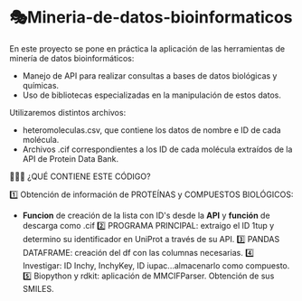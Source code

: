 # 🎭Mineria-de-datos-bioinformaticos
En este proyecto se pone en práctica la aplicación de las herramientas de minería de datos bioinformáticos:
- Manejo de API para realizar consultas a bases de datos biológicas y químicas.
- Uso de bibliotecas especializadas en la manipulación de estos datos.

Utilizaremos distintos archivos:
- heteromoleculas.csv, que contiene los datos de nombre e ID de cada molécula.
- Archivos .cif correspondientes a los ID de cada molécula extraídos de la API de Protein Data Bank.

👩🏽‍💻 ¿QUÉ CONTIENE ESTE CÓDIGO?

1️⃣ Obtención de información de PROTEÍNAS y COMPUESTOS BIOLÓGICOS:
  - **Funcion** de creación de la lista con ID's desde la **API** y **función** de descarga como .cif
2️⃣ PROGRAMA PRINCIPAL: extraigo el ID 1tup y determino su identificador en UniProt a través de su API. 
3️⃣ PANDAS DATAFRAME: creación del df con las columnas necesarias.
4️⃣ Investigar: ID Inchy, InchyKey, ID iupac...almacenarlo como compuesto.
5️⃣ Biopython y rdkit: aplicación de MMCIFParser. Obtención de sus SMILES.
